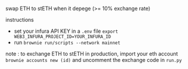 swap ETH to stETH when it depege (>= 10% exchange rate)

instructions
- set your infura API KEY in a `.env` file `export WEB3_INFURA_PROJECT_ID=YOUR_INFURA_ID`
- run `brownie run/scripts --network mainnet`

note :  to exchange ETH to stETH in production, import your eth account `brownie accounts new (id)` and uncomment the exchange code in `run.py`